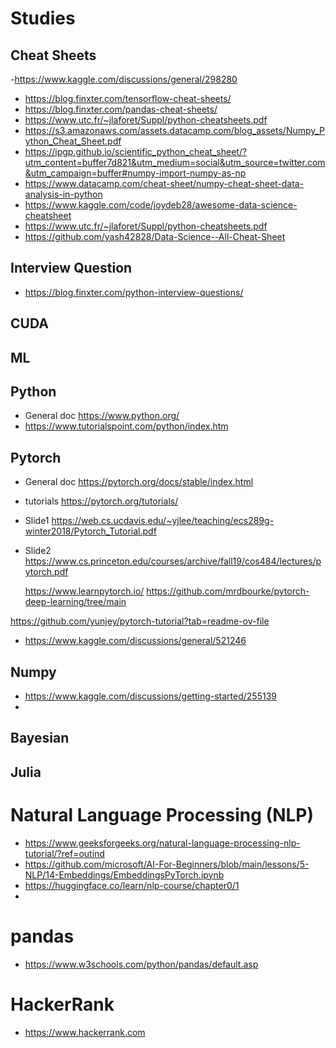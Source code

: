 # Studies


## Cheat Sheets
-https://www.kaggle.com/discussions/general/298280
- https://blog.finxter.com/tensorflow-cheat-sheets/
- https://blog.finxter.com/pandas-cheat-sheets/
- https://www.utc.fr/~jlaforet/Suppl/python-cheatsheets.pdf
- https://s3.amazonaws.com/assets.datacamp.com/blog_assets/Numpy_Python_Cheat_Sheet.pdf
- https://ipgp.github.io/scientific_python_cheat_sheet/?utm_content=buffer7d821&utm_medium=social&utm_source=twitter.com&utm_campaign=buffer#numpy-import-numpy-as-np
- https://www.datacamp.com/cheat-sheet/numpy-cheat-sheet-data-analysis-in-python
- https://www.kaggle.com/code/joydeb28/awesome-data-science-cheatsheet
- https://www.utc.fr/~jlaforet/Suppl/python-cheatsheets.pdf
- https://github.com/yash42828/Data-Science--All-Cheat-Sheet

## Interview Question
- https://blog.finxter.com/python-interview-questions/

## CUDA

## ML



## Python

- General doc https://www.python.org/
- https://www.tutorialspoint.com/python/index.htm
### 



## Pytorch

- General doc https://pytorch.org/docs/stable/index.html
- tutorials https://pytorch.org/tutorials/

- Slide1 https://web.cs.ucdavis.edu/~yjlee/teaching/ecs289g-winter2018/Pytorch_Tutorial.pdf
- Slide2 https://www.cs.princeton.edu/courses/archive/fall19/cos484/lectures/pytorch.pdf

  https://www.learnpytorch.io/
  https://github.com/mrdbourke/pytorch-deep-learning/tree/main

https://github.com/yunjey/pytorch-tutorial?tab=readme-ov-file

- https://www.kaggle.com/discussions/general/521246


## Numpy 
- https://www.kaggle.com/discussions/getting-started/255139
- 

## Bayesian

## Julia


# Natural Language Processing (NLP) 
- https://www.geeksforgeeks.org/natural-language-processing-nlp-tutorial/?ref=outind
- https://github.com/microsoft/AI-For-Beginners/blob/main/lessons/5-NLP/14-Embeddings/EmbeddingsPyTorch.ipynb
- https://huggingface.co/learn/nlp-course/chapter0/1
- 


# pandas
- https://www.w3schools.com/python/pandas/default.asp

# HackerRank
- https://www.hackerrank.com
